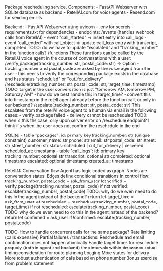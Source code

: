Package rescheduling service.
Components:
    - FastAPI Webserver with SQLite database as backend
    - RetellAI.com for voice agents
    - Resend.com for sending emails

Backend:
    - FastAPI Webserver using uvicorn
    - .env for secrets
    - requirements.txt for dependencies
    - endpoints:
        /events (handles webhook calls from RetellAI)
            - event "call_started" => insert entry into call_logs
            - event "call_ended" with call_object => update call_logs entry with transcript, completed
                TODO: do we have to update "escalated" and "tracking_number" in the function calls?
        /functions
            These functions can be called by the RetellAI voice agent in the course of conversations with a user:
            /verify_package(tracking_number: str, postal_code: str) -> Option<Package>
                - tracking_number and postal_code are asked by the voice agent from the user
                - this needs to verify the corresponding package exists in the database and has status "scheduled" or "out_for_delivery"
            /reschedule(tracking_number: str, postal_code: str, target_time: timestamp)
                TODO: target in the user conversation is just "tomorrow AM, tomorrow PM, Saturday AM"
                    - how do we best handle this in target_time?
                    - convert this into timestamp in the retell agent already before the function call, or only in our backend?
            /escalate(tracking_number: str, postal_code: str)
                This escalates from the retellAI voice agent to a human via email in the following cases:
                    - verify_package failed
                    - delivery cannot be rescheduled
                        TODO: when is this the case, only upon server error on /reschedule endpoint?
                            I think it's when the user does not confirm the reschedule in the end


SQLite:
    - table "packages":
        id: primary key
        tracking_number: str (unique constraint)
        customer_name: str
        phone: str
        email: str
        postal_code: str
        street: str
        street_number: str
        status: scheduled | out_for_delivery | delivered
        scheduled_at: timestamp
    - table "call_logs":
        id: primary key
        tracking_number: optional str
        transcript: optional str
        completed: optional timestamp
        escalated: optional timestamp
        created_at: timestamp

RetellAI:
    Conversation flow Agent has logic coded as graph.
    Nodes are conversation states.
    Edges define conditional transitions
    In control flow:
        tracking_number, postal_code = ask_from_user
        let verified = verify_package(tracking_number, postal_code)
        if not verified:
            escalate(tracking_number, postal_code)
            TODO: why do we even need to do this in the agent instead of the backend?
            return
        let target_time = ask_from_user
        let rescheduled = reschedule(tracking_number, postal_code, target_time)
        if not rescheduled:
            escalate(tracking_number, postal_code)
            TODO: why do we even need to do this in the agent instead of the backend?
            return
        let confirmed = ask_user
        if !confirmed:
            escalate(tracking_number, postal_code)

TODO:
    How to handle concurrent calls for the same package?
    Rate limiting (calls expensive)
    Partial failures / transactions:
        Reschedule and email confirmation does not happen atomically
    Handle target times for reschedule properly (both in agent and backend)
        time intervals within timezones
        actual timing consideration for route planning
    Logging
    More states for delivery
    More robust authentication of calls based on phone number
    Bonus exercise from problem statement
